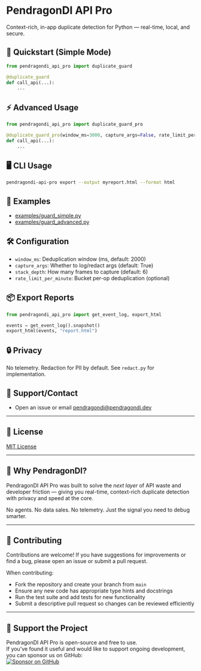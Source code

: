 # PendragonDI API Pro

Context-rich, in-app duplicate detection for Python — real-time, local, and secure.

## 🚀 Quickstart (Simple Mode)

```python
from pendragondi_api_pro import duplicate_guard

@duplicate_guard
def call_api(...):
    ...
```

## ⚡️ Advanced Usage

```python
from pendragondi_api_pro import duplicate_guard_pro

@duplicate_guard_pro(window_ms=3000, capture_args=False, rate_limit_per_minute=60)
def call_api(...):
    ...
```

## 🖥 CLI Usage

```bash
pendragondi-api-pro export --output myreport.html --format html
```

## 📂 Examples

- [examples/guard_simple.py](examples/guard_simple.py)
- [examples/guard_advanced.py](examples/guard_advanced.py)

## 🛠 Configuration

- `window_ms`: Deduplication window (ms, default: 2000)
- `capture_args`: Whether to log/redact args (default: True)
- `stack_depth`: How many frames to capture (default: 6)
- `rate_limit_per_minute`: Bucket per-op deduplication (optional)

## 📦 Export Reports

```python
from pendragondi_api_pro import get_event_log, export_html

events = get_event_log().snapshot()
export_html(events, "report.html")
```

## 🔒 Privacy

No telemetry. Redaction for PII by default. See `redact.py` for implementation.

## 💬 Support/Contact

- Open an issue or email [pendragondi@pendragondi.dev](mailto:pendragondi@pendragondi.dev)

---

## 📜 License

[MIT License](LICENSE)

---

## 🧭 Why PendragonDI?

PendragonDI API Pro was built to solve the *next layer* of API waste and developer friction — giving you real-time, context-rich duplicate detection with privacy and speed at the core.

No agents. No data sales. No telemetry. Just the signal you need to debug smarter.

---

## 🤝 Contributing

Contributions are welcome! If you have suggestions for improvements or find a bug, please open an issue or submit a pull request.

When contributing:
- Fork the repository and create your branch from `main`
- Ensure any new code has appropriate type hints and docstrings
- Run the test suite and add tests for new functionality
- Submit a descriptive pull request so changes can be reviewed efficiently

---

## 💖 Support the Project

PendragonDI API Pro is open-source and free to use.  
If you’ve found it useful and would like to support ongoing development, you can sponsor us on GitHub:  
[![Sponsor on GitHub](https://img.shields.io/badge/Sponsor-💖-pink?style=flat)](https://github.com/sponsors/jinpendragon)
